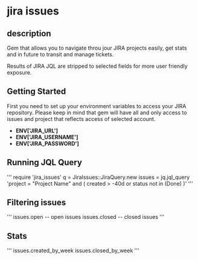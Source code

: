 jira issues
===========

## description

Gem that allows you to navigate throu jour JIRA projects easily, get stats and in future to transit and manage tickets. 

Results of JIRA JQL are stripped to selected fields for more user friendly exposure. 

## Getting Started

First you need to set up your environment variables to access your JIRA repository. 
Please keep in mind that gem will have all and only access to issues and project that reflects access of selected account. 

- **ENV['JIRA_URL']**
- **ENV['JIRA_USERNAME']**
- **ENV['JIRA_PASSWORD']**  

## Running JQL Query

'''
require 'jira_issues'
q = JiraIssues::JiraQuery.new
issues = jq.jql_query 'project = "Project Name" and ( created > -40d or status not in (Done) )'
'''

## Filtering issues
'''
issues.open -- open issues
issues.closed -- closed issues
'''

## Stats
'''
issues.created_by_week
issues.closed_by_week
'''
